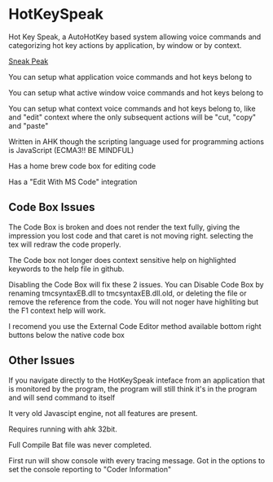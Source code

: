 # HotKeySpeak
Hot Key Speak, a AutoHotKey based system allowing voice commands and categorizing hot key actions by application, by window or by context.



[Sneak Peak](https://icuurd12b42.github.io/HKSHelp/default.html?topic=MainUI)


You can setup what application voice commands and hot keys belong to

You can setup what active window voice commands and hot keys belong to

You can setup what context voice commands and hot keys belong to, like and "edit" context where the only subsequent actions will be "cut, "copy" and "paste"

Written in AHK though the scripting language used for programming actions is JavaScript (ECMA3!! BE MINDFUL)

Has a home brew code box for editing code

Has a "Edit With MS Code" integration


## Code Box Issues

The Code Box is broken and does not render the text fully, giving the impression you lost code and that caret is not moving right. selecting the tex will redraw the code properly.

The Code box not longer does context sensitive help on highlighted keywords to the help file in github.

Disabling the Code Box will fix these 2 issues. You can Disable Code Box by renaming tmcsyntaxEB.dll to tmcsyntaxEB.dll.old, or deleting the file or remove the reference from the code. You will not noger have highliting but the F1 context help will work.

I recomend you use the External Code Editor method available bottom right buttons below the native code box



## Other Issues

If you navigate directly to the HotKeySpeak inteface from an application that is monitored by the program, the program will still think it's in the program and will send command to itself

It very old Javascipt engine, not all features are present. 

Requires running with ahk 32bit.

Full Compile Bat file was never completed.

First run will show console with every tracing message. Got in the options to set the console reporting to "Coder Information"
